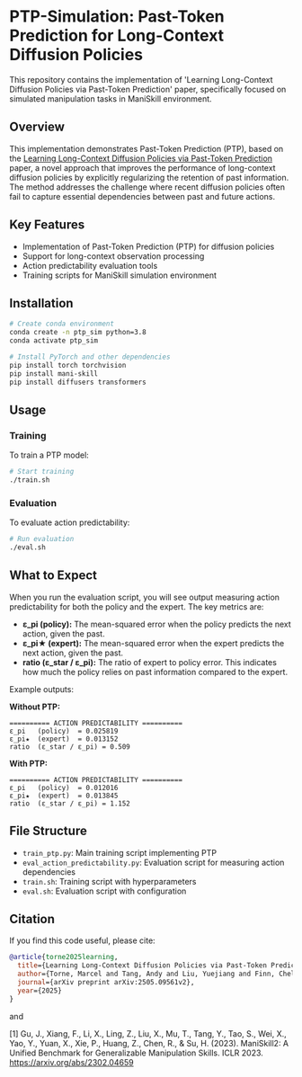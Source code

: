 # PTP-Simulation: Past-Token Prediction for Long-Context Diffusion Policies

This repository contains the implementation of 'Learning Long-Context Diffusion Policies via Past-Token Prediction' paper, specifically focused on simulated manipulation tasks in ManiSkill environment.

## Overview

This implementation demonstrates Past-Token Prediction (PTP), based on the [Learning Long-Context Diffusion Policies via Past-Token Prediction](https://arxiv.org/abs/2505.09561) paper, a novel approach that improves the performance of long-context diffusion policies by explicitly regularizing the retention of past information. The method addresses the challenge where recent diffusion policies often fail to capture essential dependencies between past and future actions.

## Key Features

- Implementation of Past-Token Prediction (PTP) for diffusion policies
- Support for long-context observation processing
- Action predictability evaluation tools
- Training scripts for ManiSkill simulation environment

## Installation

```bash
# Create conda environment
conda create -n ptp_sim python=3.8
conda activate ptp_sim

# Install PyTorch and other dependencies
pip install torch torchvision
pip install mani-skill
pip install diffusers transformers
```

## Usage

### Training

To train a PTP model:

```bash
# Start training
./train.sh
```

### Evaluation

To evaluate action predictability:

```bash
# Run evaluation
./eval.sh
```

## What to Expect

When you run the evaluation script, you will see output measuring action predictability for both the policy and the expert. The key metrics are:

- **ε_pi (policy):** The mean-squared error when the policy predicts the next action, given the past.
- **ε_pi★ (expert):** The mean-squared error when the expert predicts the next action, given the past.
- **ratio (ε_star / ε_pi):** The ratio of expert to policy error. This indicates how much the policy relies on past information compared to the expert.

Example outputs:

**Without PTP:**
```
========== ACTION PREDICTABILITY ==========
ε_pi   (policy)  = 0.025819
ε_pi★  (expert)  = 0.013152
ratio  (ε_star / ε_pi) = 0.509
```

**With PTP:**
```
========== ACTION PREDICTABILITY ==========
ε_pi   (policy)  = 0.012016
ε_pi★  (expert)  = 0.013845
ratio  (ε_star / ε_pi) = 1.152
```


## File Structure

- `train_ptp.py`: Main training script implementing PTP
- `eval_action_predictability.py`: Evaluation script for measuring action dependencies
- `train.sh`: Training script with hyperparameters
- `eval.sh`: Evaluation script with configuration

## Citation

If you find this code useful, please cite:

```bibtex
@article{torne2025learning,
  title={Learning Long-Context Diffusion Policies via Past-Token Prediction},
  author={Torne, Marcel and Tang, Andy and Liu, Yuejiang and Finn, Chelsea},
  journal={arXiv preprint arXiv:2505.09561v2},
  year={2025}
}
```

and

[1] Gu, J., Xiang, F., Li, X., Ling, Z., Liu, X., Mu, T., Tang, Y., Tao, S., Wei, X., Yao, Y., Yuan, X., Xie, P., Huang, Z., Chen, R., & Su, H. (2023). ManiSkill2: A Unified Benchmark for Generalizable Manipulation Skills. ICLR 2023. https://arxiv.org/abs/2302.04659



